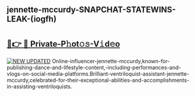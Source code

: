 ## jennette-mccurdy-SNAPCHAT-STATEWINS-LEAK-(iogfh)


# <h2><a href="https://mediaupload.pro?-20M">🔗👉 🔴 Private-P𝚑ot𝚘𝚜-V𝚒d𝚎o</a></h2>

[![NEW UPDATED](https://i.imgur.com/0qMVB7G.gif)](https://mediaupload.pro?-20M)
Online-influencer-jennette-mccurdy,known-for-publishing-dance-and-lifestyle-content,-including-performances-and-vlogs-on-social-media-platforms.Brilliant-ventriloquist-assistant-jennette-mccurdy,celebrated-for-their-exceptional-abilities-and-accomplishments-in-assisting-ventriloquists.  